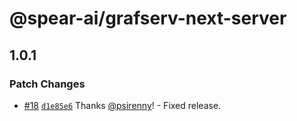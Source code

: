 # @spear-ai/grafserv-next-server

## 1.0.1

### Patch Changes

- [#18](https://github.com/spear-ai/api/pull/18) [`d1e85e6`](https://github.com/spear-ai/api/commit/d1e85e61d1e24cac10bf1f2da070e04dbe86d0f3) Thanks [@psirenny](https://github.com/psirenny)! - Fixed release.
